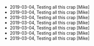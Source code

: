 - 2019-03-04, Testing all this crap [Mike]
- 2019-03-04, Testing all this crap [Mike]
- 2019-03-04, Testing all this crap [Mike]
- 2019-03-04, Testing all this crap [Mike]
- 2019-03-04, Testing all this crap [Mike]
- 2019-03-04, Testing all this crap [Mike]
- 2019-03-04, Testing all this crap [Mike]
